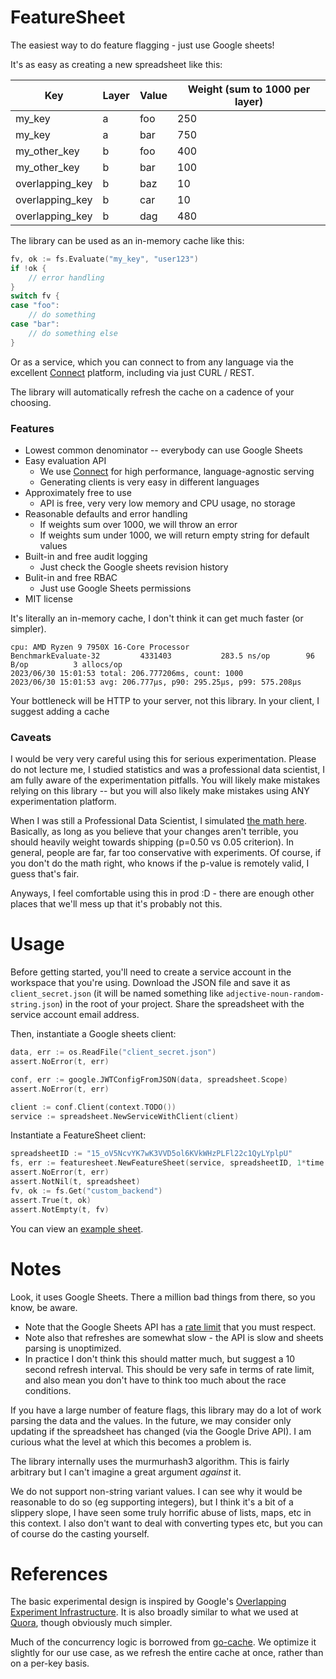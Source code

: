 # FeatureSheet

The easiest way to do feature flagging - just use Google sheets!

It's as easy as creating a new spreadsheet like this:

| Key              | Layer | Value | Weight (sum to 1000 per layer) |
|------------------|-------|-------|-------------------------------|
| my_key           | a     | foo   | 250                           |
| my_key           | a     | bar   | 750                           |
| my_other_key     | b     | foo   | 400                           |
| my_other_key     | b     | bar   | 100                           |
| overlapping_key  | b     | baz   | 10                            |
| overlapping_key  | b     | car   | 10                            |
| overlapping_key  | b     | dag   | 480                           |

The library can be used as an in-memory cache like this:

```go
fv, ok := fs.Evaluate("my_key", "user123")
if !ok {
    // error handling
}
switch fv {
case "foo":
    // do something
case "bar":
    // do something else
}
```

Or as a service, which you can connect to from any language via the excellent [Connect](https://connect.build/) platform, including via just CURL / REST. 


The library will automatically refresh the cache on a cadence of your choosing. 


### Features

- Lowest common denominator -- everybody can use Google Sheets
- Easy evaluation API
    - We use [Connect](https://connect.build/) for high performance, language-agnostic serving
    - Generating clients is very easy in different languages
- Approximately free to use
    - API is free, very very low memory and CPU usage, no storage
- Reasonable defaults and error handling
    - If weights sum over 1000, we will throw an error
    - If weights sum under 1000, we will return empty string for default values
- Built-in and free audit logging
    - Just check the Google sheets revision history
- Bulit-in and free RBAC
    - Just use Google Sheets permissions
- MIT license

It's literally an in-memory cache, I don't think it can get much faster (or simpler).

```
cpu: AMD Ryzen 9 7950X 16-Core Processor            
BenchmarkEvaluate-32    	 4331403	       283.5 ns/op	      96 B/op	       3 allocs/op
2023/06/30 15:01:53 total: 206.777206ms, count: 1000
2023/06/30 15:01:53 avg: 206.777µs, p90: 295.25µs, p99: 575.208µs
```

Your bottleneck will be HTTP to your server, not this library. In your client, I suggest adding a cache 

### Caveats

I would be very very careful using this for serious experimentation. Please do not lecture me, I studied statistics and was a professional data scientist, I am fully aware of the experimentation pitfalls. You will likely make mistakes relying on this library -- but you will also likely make mistakes using ANY experimentation platform.

When I was still a Professional Data Scientist, I simulated [the math here](https://twitter.com/hingeloss/status/1189286349901324288). Basically, as long as you believe that your changes aren't terrible, you should heavily weight towards shipping (p=0.50 vs 0.05 criterion). In general, people are far, far too conservative with experiments. Of course, if you don't do the math right, who knows if the p-value is remotely valid, I guess that's fair. 

Anyways, I feel comfortable using this in prod :D - there are enough other places that we'll mess up that it's probably not this.

# Usage 

Before getting started, you'll need to create a service account in the workspace that you're using. Download the JSON file and save it as `client_secret.json` (it will be named something like `adjective-noun-random-string.json`) in the root of your project. Share the spreadsheet with the service account email address.

Then, instantiate a Google sheets client:

```go
data, err := os.ReadFile("client_secret.json")
assert.NoError(t, err)

conf, err := google.JWTConfigFromJSON(data, spreadsheet.Scope)
assert.NoError(t, err)

client := conf.Client(context.TODO())
service := spreadsheet.NewServiceWithClient(client)
```

Instantiate a FeatureSheet client:

```go
spreadsheetID := "15_oV5NcvYK7wK3VVD5ol6KVkWHzPLFl22c1QyLYplpU"
fs, err := featuresheet.NewFeatureSheet(service, spreadsheetID, 1*time.Second)
assert.NoError(t, err)
assert.NotNil(t, spreadsheet)
fv, ok := fs.Get("custom_backend")
assert.True(t, ok)
assert.NotEmpty(t, fv)
```

You can view an [example sheet](https://docs.google.com/spreadsheets/d/15_oV5NcvYK7wK3VVD5ol6KVkWHzPLFl22c1QyLYplpU/edit#gid=0).

# Notes

Look, it uses Google Sheets. There a million bad things from there, so you know, be aware.
- Note that the Google Sheets API has a [rate limit](https://developers.google.com/docs/api/limits) that you must respect. 
- Note also that refreshes are somewhat slow - the API is slow and sheets parsing is unoptimized. 
- In practice I don't think this should matter much, but suggest a 10 second refresh interval. This should be very safe in terms of rate limit, and also mean you don't have to think too much about the race conditions. 

If you have a large number of feature flags, this library may do a lot of work parsing the data and the values. In the future, we may consider only updating if the spreadsheet has changed (via the Google Drive API). I am curious what the level at which this becomes a problem is.

The library internally uses the murmurhash3 algorithm. This is fairly arbitrary but I can't imagine a great argument _against_ it.

We do not support non-string variant values. I can see why it would be reasonable to do so (eg supporting integers), but I think it's a bit of a slippery slope, I have seen some truly horrific abuse of lists, maps, etc in this context. I also don't want to deal with converting types etc, but you can of course do the casting yourself.


# References

The basic experimental design is inspired by Google's [Overlapping Experiment Infrastructure](https://static.googleusercontent.com/media/research.google.com/en//pubs/archive/36500.pdf). It is also broadly similar to what we used at [Quora](https://quoradata.quora.com/The-Essential-Reading-Guide-to-industry-practice-of-Controlled-experiments-and-Causal-inferences), though obviously much simpler.

Much of the concurrency logic is borrowed from [go-cache](https://github.com/patrickmn/go-cache/tree/master). We optimize it slightly for our use case, as we refresh the entire cache at once, rather than on a per-key basis.

